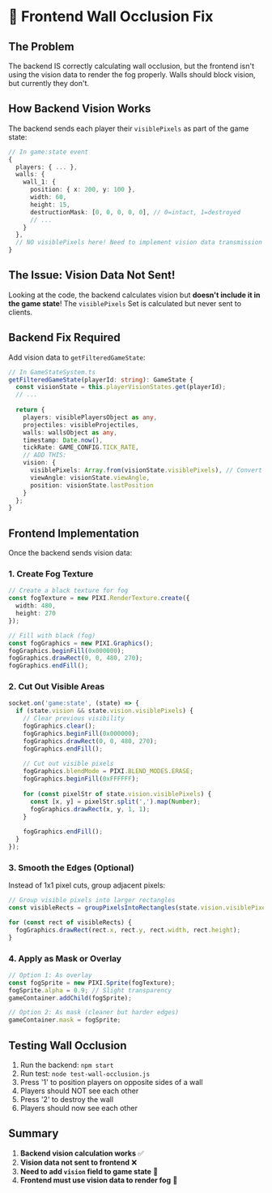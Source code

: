 # 🧱 Frontend Wall Occlusion Fix

## The Problem

The backend IS correctly calculating wall occlusion, but the frontend isn't using the vision data to render the fog properly. Walls should block vision, but currently they don't.

## How Backend Vision Works

The backend sends each player their `visiblePixels` as part of the game state:

```typescript
// In game:state event
{
  players: { ... },
  walls: { 
    wall_1: {
      position: { x: 200, y: 100 },
      width: 60,
      height: 15,
      destructionMask: [0, 0, 0, 0, 0], // 0=intact, 1=destroyed
      // ...
    }
  },
  // NO visiblePixels here! Need to implement vision data transmission
}
```

## The Issue: Vision Data Not Sent!

Looking at the code, the backend calculates vision but **doesn't include it in the game state**! The `visiblePixels` Set is calculated but never sent to clients.

## Backend Fix Required

Add vision data to `getFilteredGameState`:

```typescript
// In GameStateSystem.ts
getFilteredGameState(playerId: string): GameState {
  const visionState = this.playerVisionStates.get(playerId);
  // ...
  
  return {
    players: visiblePlayersObject as any,
    projectiles: visibleProjectiles,
    walls: wallsObject as any,
    timestamp: Date.now(),
    tickRate: GAME_CONFIG.TICK_RATE,
    // ADD THIS:
    vision: {
      visiblePixels: Array.from(visionState.visiblePixels), // Convert Set to Array
      viewAngle: visionState.viewAngle,
      position: visionState.lastPosition
    }
  };
}
```

## Frontend Implementation

Once the backend sends vision data:

### 1. Create Fog Texture
```typescript
// Create a black texture for fog
const fogTexture = new PIXI.RenderTexture.create({
  width: 480,
  height: 270
});

// Fill with black (fog)
const fogGraphics = new PIXI.Graphics();
fogGraphics.beginFill(0x000000);
fogGraphics.drawRect(0, 0, 480, 270);
fogGraphics.endFill();
```

### 2. Cut Out Visible Areas
```typescript
socket.on('game:state', (state) => {
  if (state.vision && state.vision.visiblePixels) {
    // Clear previous visibility
    fogGraphics.clear();
    fogGraphics.beginFill(0x000000);
    fogGraphics.drawRect(0, 0, 480, 270);
    fogGraphics.endFill();
    
    // Cut out visible pixels
    fogGraphics.blendMode = PIXI.BLEND_MODES.ERASE;
    fogGraphics.beginFill(0xFFFFFF);
    
    for (const pixelStr of state.vision.visiblePixels) {
      const [x, y] = pixelStr.split(',').map(Number);
      fogGraphics.drawRect(x, y, 1, 1);
    }
    
    fogGraphics.endFill();
  }
});
```

### 3. Smooth the Edges (Optional)
Instead of 1x1 pixel cuts, group adjacent pixels:

```typescript
// Group visible pixels into larger rectangles
const visibleRects = groupPixelsIntoRectangles(state.vision.visiblePixels);

for (const rect of visibleRects) {
  fogGraphics.drawRect(rect.x, rect.y, rect.width, rect.height);
}
```

### 4. Apply as Mask or Overlay
```typescript
// Option 1: As overlay
const fogSprite = new PIXI.Sprite(fogTexture);
fogSprite.alpha = 0.9; // Slight transparency
gameContainer.addChild(fogSprite);

// Option 2: As mask (cleaner but harder edges)
gameContainer.mask = fogSprite;
```

## Testing Wall Occlusion

1. Run the backend: `npm start`
2. Run test: `node test-wall-occlusion.js`
3. Press '1' to position players on opposite sides of a wall
4. Players should NOT see each other
5. Press '2' to destroy the wall
6. Players should now see each other

## Summary

1. **Backend vision calculation works** ✅
2. **Vision data not sent to frontend** ❌
3. **Need to add `vision` field to game state** 🔧
4. **Frontend must use vision data to render fog** 🎨 